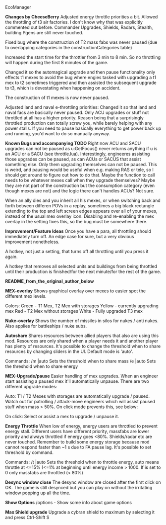 EcoManager

__Changes by CheeseBerry__
Adjusted energy throttle priorities a bit.
Allowed the throttling of t3 air factories. I don't know why that was explicitly commented out before.
Commander Upgrades, Shields, Radars, Stealth, building Pgens are still never touched.

Fixed bug where the construction of T2 mass fabs was never paused (due to overlapping categories in the constructionCategories table)

Increased the start time for the throttler from 3 min to 8 min. So no throttling will happen during the first 8 minutes of the game.

Changed it so the automagical upgrade and then pause functionality only effects t1 mexes to avoid the bug where engies tasked with upgrading a t1 mex to t2 sometimes triggered and then assisted the subsequent upgrade to t3, which is devestating when happening on accident.

The construction of t1 mexes is now never paused.

Adjusted land and naval e-throttling priorities:
Changed it so that land and naval facs are basically never paused. Only ACU upgrades or stuff not throttled at all has a higher priority. Reason being that a surprisingly throttled production can totally screw you, while barely helping with any power stalls. If you need to pause basically everything to get power back up and running, you'd want to do so manually anyway.

__Known Bugs and accompanying TODO__
Right now ACU and SACU upgrades can not be paused as u:GetFocus() never returns anything if u is an ACU or a SACU (see throttle.lua). Interestingly, engineeres assisting those upgrades can be paused, as can ACUs or SACUS that assist something else. Only them upgrading themselves can not be paused. This is weird, and pausing would be useful when e.g. making RAS or tele, so I should get around to figure out how to do that. Maybe the function to call needs to be whatever mexes call when they upgrade themselves? Maybe they are not part of the construction but the consumption category (even though mexes are not) and the logic there can't handles ACUs? Not sure.

When an ally dies and you inherit all his mexes, or when switching back and forth between differen POVs in a replay, sometimes a big black rectangle extending to the top and left screen edges appears over all of your mexes, instead of the usual mex overlay icon. Disabling and re-enabling the mex overlay in the setting fixes this, so the bug must be somewhere there.

__Improvement/Feature Ideas__
Once you have a para, all throttling should immediately turn off. An edge case for sure, but a very obvious improvement nonetheless. 

A hotkey, not just a setting, that turns off all throttling until you press it again.

A hotkey that removes all selected units and buildings from being throttled until their production is finished/for the next minute/for the rest of the game.

__README_from_the_original_author_below__

__MEX-overlay__
Shows graphical overlay over mexes to easier spot the different mex levels.

Colors:
Green - T1 Mex, T2 Mex with storages
Yellow - currently upgrading mex
Red - T2 Mex without storages
White - Fully upgraded T3 mex

__Nuke-overlay__ 
Shows the number of missiles in silos for nukes / anti nukes. Also applies for battleships / nuke subs.

__Autoshare__
Shares resources between allied players that also are using this mod. Resources are only shared when a player needs it and another player has plenty of resources.
It's possible to change the threshold when to share resources by changing sliders in the UI. Default mode is 'auto'.

Commands:
/m <amount>|auto
Sets the threshold when to share mass
/e <amount>|auto
Sets the threshold when to share energy

__MEX-Upgrade/pause__
Easier handling of mex upgrades. When an engineer start assisting a paused mex it'll automatically unpause. There are two different upgrade modes:

Auto:
T1 / T2 Mexes with storages are automatically upgrade / paused. Watch out for patrolling / attack-move engineers which will assist paused stuff when mass > 50%.
On click mode prevents this, see below:

On click:
Select or assist a mex to upgrade / unpause it.

__Energy Throttle__
When low of energy, energy users are throttled to prevent energy stall. Different users have different priority, massfabs are lower priority and always throttled if energy goes <80%. 
Shields/radar etc are never touched. Remember to build some energy storage because mod cannot respond faster than ~1 s due to FA pause lag. It's possible to set threshold by command. 

Commands:
/t <amount>|auto
Sets the threshold when to throttle energy, auto means throttle at <=15% (<=1% at beginning until energy income > 1000.
If <amount> is set to 0 only massfabs are throttled (< 80%)


__Desync window close__
The desync window are closed after the first click on OK. The game is still desynced but you can play on without the irritating window popping up all the time.

__Show Options__
/options - Show some info about game options

__Max Shield upgrade__
Upgrade a cybran shield to maximum by selecting it and press Ctrl-Shift S
